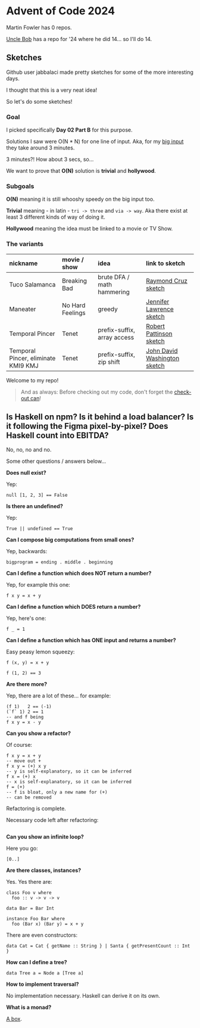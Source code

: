 # Advent of Code 2024

Martin Fowler has 0 repos.

[Uncle Bob](https://github.com/unclebob/AOC24) has a repo for '24 where he did 14... so I'll do 14.

## Sketches

Github user jabbalaci made pretty sketches for some of the more interesting days.

I thought that this is a very neat idea!

So let's do some sketches!

### Goal

I picked specifically __Day 02 Part B__ for this purpose.

Solutions I saw were O(N * N) for one line of input. Aka, for my [big input](src/d02/punish-quadratic.txt) they take around 3 minutes.

3 minutes?! How about 3 secs, so...

We want to prove that __O(N)__ solution is __trivial__ and __hollywood__.

### Subgoals

__O(N)__ meaning it is still whooshy speedy on the big input too.

__Trivial__ meaning - in latin - `tri -> three` and `via -> way`. Aka there exist at least 3 different kinds of way of doing it.

__Hollywood__ meaning the idea must be linked to a movie or TV Show.

### The variants

| nickname | movie / show | idea | link to sketch |
| :------- | :---- | :--- | :--- |
| Tuco Salamanca | Breaking Bad | brute DFA / math hammering | [Raymond Cruz sketch](src/d02/d02-linear-tucosalamanca.pdf) |
| Maneater | No Hard Feelings | greedy | [Jennifer Lawrence sketch](src/d02/d02-linear-maneater.pdf) |
| Temporal Pincer | Tenet | prefix-suffix, array access | [Robert Pattinson sketch](src/d02/d02-linear-temporalpincer.pdf) |
| Temporal Pincer, eliminate KMI9 KMJ | Tenet | prefix-suffix, zip shift | [John David Washington sketch](src/d02/d02-linear-temporalpincer-eliminate-kmi9kmj.pdf) |

Welcome to my repo!

> And as always: Before checking out my code, don't forget the [check-out can](https://youtu.be/T5fXB1Dr1Tc)!

## Is Haskell on npm? Is it behind a load balancer? Is it following the Figma pixel-by-pixel? Does Haskell count into EBITDA?

No, no, no and no.

Some other questions / answers below...

__Does null exist?__

Yep:

```
null [1, 2, 3] == False
```

__Is there an undefined?__

Yep:

```
True || undefined == True
```

__Can I compose big computations from small ones?__

Yep, backwards:

```
bigprogram = ending . middle . beginning
```

__Can I define a function which does NOT return a number?__

Yep, for example this one:

```
f x y = x + y
```

__Can I define a function which DOES return a number?__

Yep, here's one:

```
f _ = 1
```

__Can I define a function which has ONE input and returns a number?__

Easy peasy lemon squeezy:

```
f (x, y) = x + y

f (1, 2) == 3
```

__Are there more?__

Yep, there are a lot of these... for example:

```
(f 1)   2 == (-1)
(`f` 1) 2 == 1
-- and f being
f x y = x - y
```

__Can you show a refactor?__

Of course:

```
f x y = x + y
-- move out +
f x y = (+) x y
-- y is self-explanatory, so it can be inferred
f x = (+) x
-- x is self-explanatory, so it can be inferred
f = (+)
-- f is bloat, only a new name for (+)
-- can be removed
```

Refactoring is complete.

Necessary code left after refactoring:

```

```

__Can you show an infinite loop?__

Here you go:

```
[0..]
```

__Are there classes, instances?__

Yes. Yes there are:

```
class Foo v where
  foo :: v -> v -> v

data Bar = Bar Int

instance Foo Bar where
  foo (Bar x) (Bar y) = x + y
```

There are even constructors:

```
data Cat = Cat { getName :: String } | Santa { getPresentCount :: Int }
```

__How can I define a tree?__

```
data Tree a = Node a [Tree a]
```

__How to implement traversal?__

No implementation necessary. Haskell can derive it on its own.

__What is a monad?__

[A box](https://youtu.be/1giVzxyoclE?t=135).
